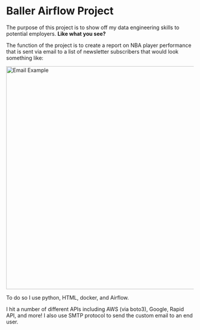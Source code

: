 <h1>Baller Airflow Project</h1>

<p>The purpose of this project is to show off my data engineering skills to potential employers. <strong>Like what you see?</strong></p>

<p>The function of the project is to create a report on NBA player performance that is sent via email to a list of newsletter subscribers that would look something like: </p>
<p></p>



<img width="600" alt="Email Example" src="https://github.com/laoshijack/baller-airflow/assets/104815461/b5e30874-c0c1-4b38-87af-c8e9c3c46c43">
<p></p>

<p>To do so I use python, HTML, docker, and Airflow. </p>
<p></p>
<p>I hit a number of different APIs including AWS (via boto3), Google, Rapid API, and more! I also use SMTP protocol to send the custom email to an end user.</p>
